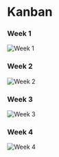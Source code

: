 # Kanban

### Week 1
![Week 1](Kanban/Kanban_11-13.png)

### Week 2
![Week 2](Kanban/Kanban_11-18.png)

### Week 3
![Week 3](Kanban/Kanban_11-27.png)

### Week 4
![Week 4](Kanban/kanban_12_5.png)
